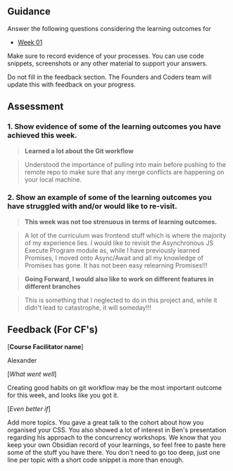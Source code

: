 ## Guidance

Answer the following questions considering the learning outcomes for

- [Week 01](https://learn.foundersandcoders.com/course/syllabus/developer/week01-project01-basics/learning-outcomes/)

Make sure to record evidence of your processes. You can use code snippets, screenshots or any other material to support your answers.

Do not fill in the feedback section. The Founders and Coders team will update this with feedback on your progress.

## Assessment

### 1. Show evidence of some of the learning outcomes you have achieved this week.

> **Learned a lot about the Git workflow**

> Understood the importance of pulling into main before pushing to the remote repo to make sure that any merge conflicts are happening on your local machine.

### 2. Show an example of some of the learning outcomes you have struggled with and/or would like to re-visit.

> **This week was not too strenuous in terms of learning outcomes.**

> A lot of the curriculum was frontend stuff which is where the majority of my experience lies. I would like to revisit the Asynchronous JS Execute Program module as, while I have previously learned Promises, I moved onto Async/Await and all my knowledge of Promises has gone. It has not been easy relearning Promises!!!

> **Going Forward, I would also like to work on different features in different branches**

> This is something that I neglected to do in this project and, while it didn't lead to catastrophe, it will someday!!!

## Feedback (For CF's)

 [**Course Facilitator name**]

 Alexander

[*What went well*]

Creating good habits on git workflow may be the most important outcome for this week, and looks like you got it.

[*Even better if*]

Add more topics. You gave a great talk to the cohort about how you organised your CSS. You also showed a lot of interest in Ben's presentation regarding his approach to the concurrency workshops. We know that you keep your own Obsidian record of your learnings, so feel free to paste here some of the stuff you have there. You don't need to go too deep, just one line per topic with a short code snippet is more than enough.
